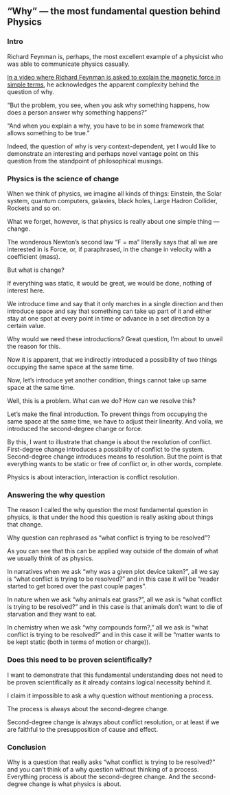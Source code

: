 ## “Why” — the most fundamental question behind Physics

### Intro

Richard Feynman is, perhaps, the most excellent example of a physicist who was able to communicate physics casually.

[In a video where Richard Feynman is asked to explain the magnetic force in simple terms](https://www.youtube.com/watch?v=Dp4dpeJVDxs), he acknowledges the apparent complexity behind the question of why.

“But the problem, you see, when you ask why something happens, how does a person answer why something happens?”

“And when you explain a why, you have to be in some framework that allows something to be true.”

Indeed, the question of why is very context-dependent, yet I would like to demonstrate an interesting and perhaps novel vantage point on this question from the standpoint of philosophical musings.

### Physics is the science of change

When we think of physics, we imagine all kinds of things: Einstein, the Solar system, quantum computers, galaxies, black holes, Large Hadron Collider, Rockets and so on.

What we forget, however, is that physics is really about one simple thing — change.

The wonderous Newton’s second law “F = ma” literally says that all we are interested in is Force, or, if paraphrased, in the change in velocity with a coefficient (mass).

But what is change?

If everything was static, it would be great, we would be done, nothing of interest here.

We introduce time and say that it only marches in a single direction and then introduce space and say that something can take up part of it and either stay at one spot at every point in time or advance in a set direction by a certain value.

Why would we need these introductions? Great question, I’m about to unveil the reason for this.

Now it is apparent, that we indirectly introduced a possibility of two things occupying the same space at the same time.

Now, let’s introduce yet another condition, things cannot take up same space at the same time.

Well, this is a problem. What can we do? How can we resolve this?

Let’s make the final introduction. To prevent things from occupying the same space at the same time, we have to adjust their linearity. And voila, we introduced the second-degree change or force.

By this, I want to illustrate that change is about the resolution of conflict. First-degree change introduces a possibility of conflict to the system. Second-degree change introduces means to resolution. But the point is that everything wants to be static or free of conflict or, in other words, complete.

Physics is about interaction, interaction is conflict resolution.

### Answering the why question

The reason I called the why question the most fundamental question in physics, is that under the hood this question is really asking about things that change.

Why question can rephrased as “what conflict is trying to be resolved”?

As you can see that this can be applied way outside of the domain of what we usually think of as physics.

In narratives when we ask “why was a given plot device taken?”, all we say is “what conflict is trying to be resolved?” and in this case it will be “reader started to get bored over the past couple pages”.

In nature when we ask “why animals eat grass?”, all we ask is “what conflict is trying to be resolved?” and in this case is that animals don’t want to die of starvation and they want to eat.

In chemistry when we ask “why compounds form?,” all we ask is “what conflict is trying to be resolved?” and in this case it will be “matter wants to be kept static (both in terms of motion or charge)).

### Does this need to be proven scientifically?

I want to demonstrate that this fundamental understanding does not need to be proven scientifically as it already contains logical necessity behind it.

I claim it impossible to ask a why question without mentioning a process.

The process is always about the second-degree change.

Second-degree change is always about conflict resolution, or at least if we are faithful to the presupposition of cause and effect.

### Conclusion

Why is a question that really asks “what conflict is trying to be resolved?” and you can’t think of a why question without thinking of a process. Everything process is about the second-degree change. And the second-degree change is what physics is about.
